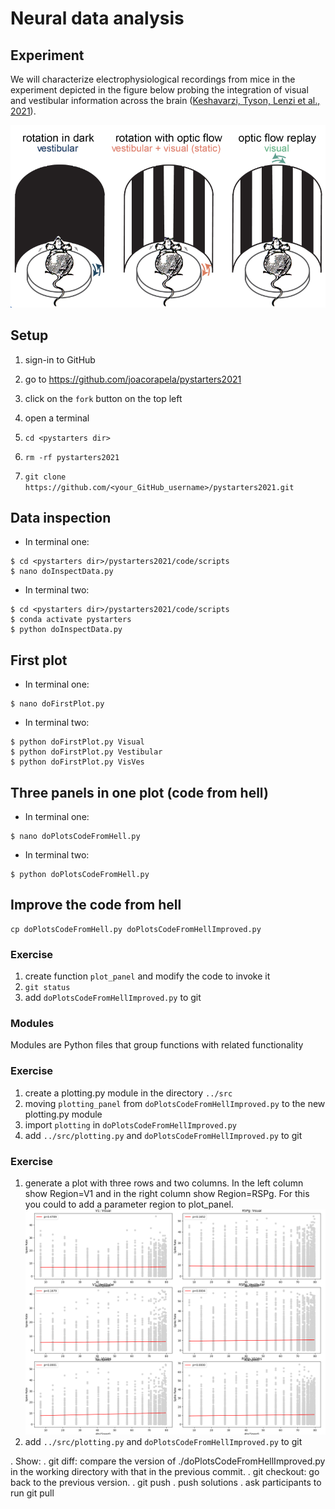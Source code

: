 
# Neural data analysis

## Experiment

We will characterize electrophysiological recordings from mice in the experiment depicted in the figure below probing the integration of visual and vestibular information across the brain ([Keshavarzi, Tyson, Lenzi et al., 2021](https://www.biorxiv.org/content/10.1101/2021.01.22.427789v4.abstract)).

[![visVesIntegration](figures/visVesIntegration.png)](http://www.gatsby.ucl.ac.uk/~rapela/sepi/videos/sepi.mov)

## Setup

1. sign-in to GitHub

2. go to https://github.com/joacorapela/pystarters2021

3. click on the `fork` button on the top left

4. open a terminal

5. `cd <pystarters dir>`

6. `rm -rf pystarters2021`

7. `git clone https://github.com/<your_GitHub_username>/pystarters2021.git`

## Data inspection

- In terminal one:

```
$ cd <pystarters dir>/pystarters2021/code/scripts
$ nano doInspectData.py
```

- In terminal two:

```
$ cd <pystarters dir>/pystarters2021/code/scripts
$ conda activate pystarters
$ python doInspectData.py
```

## First plot

- In terminal one:

```
$ nano doFirstPlot.py
```

- In terminal two:

```
$ python doFirstPlot.py Visual
$ python doFirstPlot.py Vestibular
$ python doFirstPlot.py VisVes
```

## Three panels in one plot (code from hell)

- In terminal one:

```
$ nano doPlotsCodeFromHell.py
```

- In terminal two:

```
$ python doPlotsCodeFromHell.py
```

## Improve the code from hell

```
cp doPlotsCodeFromHell.py doPlotsCodeFromHellImproved.py
```

### Exercise

1. create function `plot_panel` and modify the code to invoke it
2. `git status`
3. add `doPlotsCodeFromHellImproved.py` to git

### Modules

Modules are Python files that group functions with related functionality

### Exercise

1. create a plotting.py module in the directory `../src`
2. moving `plotting_panel` from `doPlotsCodeFromHellImproved.py` to the new plotting.py module
3. import `plotting` in `doPlotsCodeFromHellImproved.py`
4. add `../src/plotting.py` and `doPlotsCodeFromHellImproved.py` to git

### Exercise

1. generate a plot with three rows and two columns. In the left column show Region=V1 and in the right column show Region=RSPg. For this you could to add a parameter region to plot_panel.
![2cols](figures/spikeRateVsabsSpeedV1RSPd_allConditions.png)
2. add `../src/plotting.py` and `doPlotsCodeFromHellImproved.py` to git

. Show:
    . git diff: compare the version of ./doPlotsCodeFromHellImproved.py in the working directory with that in the previous commit.
    . git checkout: go back to the previous version.
    . git push
    . push solutions
    . ask participants to run git pull
